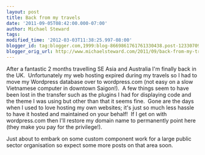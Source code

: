 ```yaml
---
layout: post
title: Back from my travels
date: '2011-09-05T08:42:00.000-07:00'
author: Michael Steward
tags: 
modified_time: '2012-03-03T11:38:25.997-08:00'
blogger_id: tag:blogger.com,1999:blog-8669861761761330438.post-1233070936220749236
blogger_orig_url: http://www.michaelsteward.com/2011/09/back-from-my-travels.html
---
```


After a fantastic 2 months travelling SE Asia and Australia I'm finally back in the UK.  Unfortunately my web hosting expired during my travels so I had to move my Wordpress database over to wordpress.com (not easy on a slow Vietnamese computer in downtown Saigon!).  A few things seem to have been lost in the transfer such as the plugins I had for displaying code and the theme I was using but other than that it seems fine.  Gone are the days when I used to love hosting my own websites; it's just so much less hassle to have it hosted and maintained on your behalf!  If I get on with wordpress.com then I'll restore my domain name to permanently point here (they make you pay for the privilege!).  

Just about to embark on some custom component work for a large public sector organisation so expect some more posts on that area soon.
